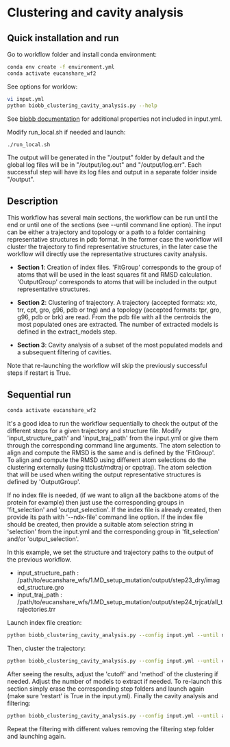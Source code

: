 # Clustering and cavity analysis

## Quick installation and run

Go to workflow folder and install conda environment:

```bash
conda env create -f environment.yml
conda activate eucanshare_wf2
```

See options for worklow:

```bash
vi input.yml
python biobb_clustering_cavity_analysis.py --help
```

See [biobb documentation](https://mmb.irbbarcelona.org/biobb/documentation/source) for additional properties not included in input.yml.

Modify run_local.sh if needed and launch:

```bash
./run_local.sh
```

The output will be generated in the "/output" folder by default and the global log files will be in "/output/log.out" and "/output/log.err". Each successful step will have its log files and output in a separate folder inside "/output".

## Description

This workflow has several main sections, the workflow can be run until the end or until one of the sections (see --until command line option). The input can be either a trajectory and topology or a path to a folder containing representative structures in pdb format. In the former case the workflow will cluster the trajectory to find representative structures, in the later case the workflow will directly use the representative structures cavity analysis.

- **Section 1**: Creation of index files. 'FitGroup' corresponds to the group of atoms that will be used in the least squares fit and RMSD calculation. 'OutputGroup' corresponds to atoms that will be included in the output representative structures.

- **Section 2**: Clustering of trajectory. A trajectory (accepted formats: xtc, trr, cpt, gro, g96, pdb or tng) and a topology (accepted formats: tpr, gro, g96, pdb or brk) are read. From the pdb file with all the centroids the most populated ones are extracted. The number of extracted models is defined in the extract_models step.

- **Section 3**: Cavity analysis of a subset of the most populated models and a subsequent filtering of cavities.

Note that re-launching the workflow will skip the previously successful steps if restart is True. 

## Sequential run

```bash
conda activate eucanshare_wf2
```

It's a good idea to run the workflow sequentially to check the output of the different steps for a given trajectory and structure file. Modify 'input_structure_path' and 'input_traj_path' from the input.yml or give them through the corresponding command line arguments. The atom selection to align and compute the RMSD is the same and is defined by the 'FitGroup'. To align and compute the RMSD using different atom selections do the clustering externally (using ttclust/mdtraj or cpptraj). The atom selection that will be used when writing the output representative structures is defined by 'OutputGroup'. 

If no index file is needed, (if we want to align all the backbone atoms of the protein for example) then just use the corresponding groups in 'fit_selection' and 'output_selection'. If the index file is already created, then provide its path with '--ndx-file' command line option. If the index file should be created, then provide a suitable atom selection string in 'selection' from the input.yml and the corresponding group in 'fit_selection' and/or 'output_selection'.

In this example, we set the structure and trajectory paths to the output of the previous workflow.

- input_structure_path : /path/to/eucanshare_wfs/1.MD_setup_mutation/output/step23_dry/imaged_structure.gro
- input_traj_path : /path/to/eucanshare_wfs/1.MD_setup_mutation/output/step24_trjcat/all_trajectories.trr

Launch index file creation:

```bash
python biobb_clustering_cavity_analysis.py --config input.yml --until ndx
```

Then, cluster the trajectory:

```bash
python biobb_clustering_cavity_analysis.py --config input.yml --until cluster
```

After seeing the results, adjust the 'cutoff' and 'method' of the clustering if needed. Adjust the number of models to extract if needed. To re-launch this section simply erase the corresponding step folders and launch again (make sure 'restart' is True in the input.yml). Finally the cavity analysis and filtering:

```bash
python biobb_clustering_cavity_analysis.py --config input.yml --until all
```

Repeat the filtering with different values removing the filtering step folder and launching again.





